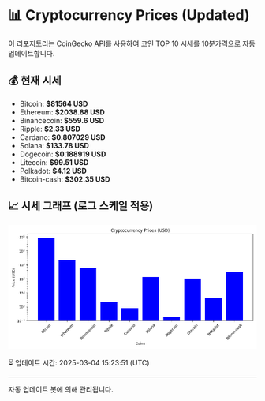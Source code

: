 
# 📊 Cryptocurrency Prices (Updated)

이 리포지토리는 CoinGecko API를 사용하여 코인 TOP 10 시세를 10분가격으로 자동 업데이트합니다.

## 💰 현재 시세
- Bitcoin: **$81564 USD**
- Ethereum: **$2038.88 USD**
- Binancecoin: **$559.6 USD**
- Ripple: **$2.33 USD**
- Cardano: **$0.807029 USD**
- Solana: **$133.78 USD**
- Dogecoin: **$0.188919 USD**
- Litecoin: **$99.51 USD**
- Polkadot: **$4.12 USD**
- Bitcoin-cash: **$302.35 USD**

## 📈 시세 그래프 (로그 스케일 적용)
![Crypto Prices](crypto_prices.png)

⏳ 업데이트 시간: 2025-03-04 15:23:51 (UTC)

---
자동 업데이트 봇에 의해 관리됩니다.

